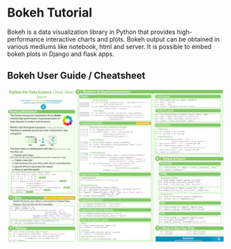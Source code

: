# Bokeh Tutorial

Bokeh is a data visualization library in Python that provides high-performance interactive charts and plots. Bokeh output can be obtained in various mediums like notebook, html and server. It is possible to embed bokeh plots in Django and flask apps.

## Bokeh User Guide / Cheatsheet
<img align="Center" alt="Bokeh" src="./Bokeh.jpg" />
